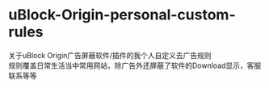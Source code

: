 # uBlock-Origin-personal-custom-rules
关于uBlock Origin广告屏蔽软件/插件的我个人自定义去广告规则  
规则覆盖日常生活当中常用网站，除广告外还屏蔽了软件的Download显示，客服联系等等
